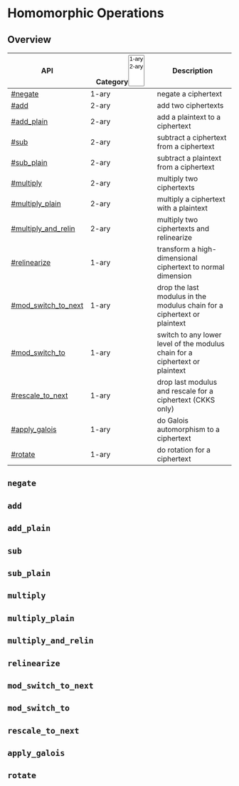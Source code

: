 # Homomorphic Operations

## Overview

<table><thead><tr><th data-type="content-ref">API</th><th width="134">Category<select multiple><option value="w4JxC9ZQH1EQ" label="1-ary" color="blue"></option><option value="o0xiffjlfujP" label="2-ary" color="blue"></option></select></th><th>Description</th></tr></thead><tbody><tr><td><a href="homomorphic-operations.md#negate">#negate</a></td><td><span data-option="w4JxC9ZQH1EQ">1-ary</span></td><td>negate a ciphertext</td></tr><tr><td><a href="homomorphic-operations.md#add">#add</a></td><td><span data-option="o0xiffjlfujP">2-ary</span></td><td>add two ciphertexts</td></tr><tr><td><a href="homomorphic-operations.md#add_plain">#add_plain</a></td><td><span data-option="o0xiffjlfujP">2-ary</span></td><td>add a plaintext to a ciphertext</td></tr><tr><td><a href="homomorphic-operations.md#sub">#sub</a></td><td><span data-option="o0xiffjlfujP">2-ary</span></td><td>subtract a ciphertext from a ciphertext</td></tr><tr><td><a href="homomorphic-operations.md#sub_plain">#sub_plain</a></td><td><span data-option="o0xiffjlfujP">2-ary</span></td><td>subtract a plaintext from a ciphertext</td></tr><tr><td><a href="homomorphic-operations.md#multiply">#multiply</a></td><td><span data-option="o0xiffjlfujP">2-ary</span></td><td>multiply two ciphertexts</td></tr><tr><td><a href="homomorphic-operations.md#multiply_plain">#multiply_plain</a></td><td><span data-option="o0xiffjlfujP">2-ary</span></td><td>multiply a ciphertext with a plaintext</td></tr><tr><td><a href="homomorphic-operations.md#multiply_and_relin">#multiply_and_relin</a></td><td><span data-option="o0xiffjlfujP">2-ary</span></td><td>multiply two ciphertexts and relinearize</td></tr><tr><td><a href="homomorphic-operations.md#relinearize">#relinearize</a></td><td><span data-option="w4JxC9ZQH1EQ">1-ary</span></td><td>transform a high-dimensional ciphertext to normal dimension</td></tr><tr><td><a href="homomorphic-operations.md#mod_switch_to_next">#mod_switch_to_next</a></td><td><span data-option="w4JxC9ZQH1EQ">1-ary</span></td><td>drop the last modulus in the modulus chain for a ciphertext or plaintext</td></tr><tr><td><a href="homomorphic-operations.md#mod_switch_to">#mod_switch_to</a></td><td><span data-option="w4JxC9ZQH1EQ">1-ary</span></td><td>switch to any lower level of the modulus chain for a ciphertext or plaintext</td></tr><tr><td><a href="homomorphic-operations.md#rescale_to_next">#rescale_to_next</a></td><td><span data-option="w4JxC9ZQH1EQ">1-ary</span></td><td>drop last modulus and rescale for a ciphertext (CKKS only)</td></tr><tr><td><a href="homomorphic-operations.md#apply_galois">#apply_galois</a></td><td><span data-option="w4JxC9ZQH1EQ">1-ary</span></td><td>do Galois automorphism to a ciphertext</td></tr><tr><td><a href="homomorphic-operations.md#rotate">#rotate</a></td><td><span data-option="w4JxC9ZQH1EQ">1-ary</span></td><td>do rotation for a ciphertext</td></tr></tbody></table>

## `negate`

## `add`

## `add_plain`

## `sub`

## `sub_plain`

## `multiply`

## `multiply_plain`

## `multiply_and_relin`

## `relinearize`

## `mod_switch_to_next`

## `mod_switch_to`

## `rescale_to_next`

## `apply_galois`

## `rotate`

